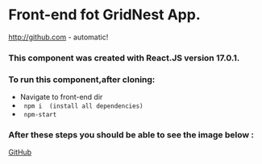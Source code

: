 # Front-end fot GridNest App.

http://github.com - automatic!

### This component was created with React.JS version 17.0.1.

### To run this component,after cloning:

* Navigate to front-end dir
* ``` npm i  (install all dependencies)```
* ``` npm-start```

### After these steps you should be able to see the image below :






[GitHub](http://github.com)
